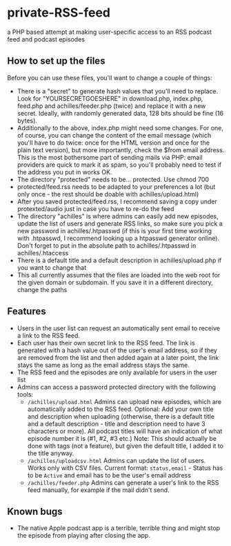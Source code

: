 # private-RSS-feed
a PHP based attempt at making user-specific access to an RSS podcast feed and podcast episodes

## How to set up the files
Before you can use these files, you'll want to change a couple of things:
* There is a "secret" to generate hash values that you'll need to replace. Look for "YOURSECRETGOESHERE" in download.php, index.php, feed.php and achilles/feeder.php (twice) and replace it with a new secret. Ideally, with randomly generated data, 128 bits should be fine (16 bytes).
* Additionally to the above, index.php might need some changes. For one, of course, you can change the content of the email message (which you'll have to do twice: once for the HTML version and once for the plain text version), but more importantly, check the $from email address. This is the most bothersome part of sending mails via PHP: email providers are quick to mark it as spam, so you'll probably need to test if the address you put in works OK.
* The directory "protected" needs to be... protected. Use chmod 700
* protected/feed.rss needs to be adapted to your preferences a lot (but only once - the rest should be doable with achilles/upload.html)
* After you saved protected/feed.rss, I recommend saving a copy under protexted/audio just in case you have to re-do the feed
* The directory "achilles" is where admins can easily add new episodes, update the list of users and generate RSS links, so make sure you pick a new password in achilles/.htpasswd (if this is your first time working with .htpasswd, I recommend looking up a htpasswd generator online). Don't forget to put in the absolute path to achilles/.htpasswd in achilles/.htaccess
* There is a default title and a default description in achilles/upload.php if you want to change that
* This all currently assumes that the files are loaded into the web root for the given domain or subdomain. If you save it in a different directory, change the paths

## Features
* Users in the user list can request an automatically sent email to receive a link to the RSS feed.
* Each user has their own secret link to the RSS feed. The link is generated with a hash value out of the user's email address, so if they are removed from the list and then added again at a later point, the link stays the same as long as the email address stays the same.
* The RSS feed and the episodes are only available for users in the user list
* Admins can access a password protected directory with the following tools:
  * `/achilles/upload.html` Admins can upload new episodes, which are automatically added to the RSS feed. Optional: Add your own title and description when uploading (otherwise, there is a default title and a default description - title and description need to have 3 characters or more). All podcast titles will have an indication of what episode number it is (#1, #2, #3 etc.) Note: This should actually be done with tags (not a feature), but given the default title, I added it to the title anyway.
  * `/achilles/uploadcsv.html` Admins can update the list of users. Works only with CSV files. Current format: `status,email` - Status has to be `Active` and email has to be the user's email address
  * `/achilles/feeder.php` Admins can generate a user's link to the RSS feed manually, for example if the mail didn't send.


## Known bugs
* The native Apple podcast app is a terrible, terrible thing and might stop the episode from playing after closing the app.
